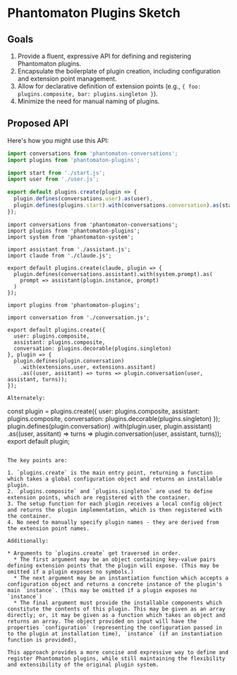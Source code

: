 # Phantomaton Plugins Sketch

## Goals

1. Provide a fluent, expressive API for defining and registering Phantomaton plugins.
2. Encapsulate the boilerplate of plugin creation, including configuration and extension point management.
3. Allow for declarative definition of extension points (e.g., `{ foo: plugins.composite, bar: plugins.singleton }`).
4. Minimize the need for manual naming of plugins.

## Proposed API

Here's how you might use this API:

```javascript
import conversations from 'phantomaton-conversations';
import plugins from 'phantomaton-plugins';

import start from './start.js';
import user from './user.js';

export default plugins.create(plugin => {
  plugin.defines(conversations.user).as(user),
  plugin.defines(plugins.start).with(conversations.conversation).as(start)
});
```

```
import conversations from 'phantomaton-conversations';
import plugins from 'phantomaton-plugins';
import system from 'phantomaton-system';

import assistant from './assistant.js';
import claude from './claude.js';

export default plugins.create(claude, plugin => {
  plugin.defines(conversations.assistant).with(system.prompt).as(
    prompt => assistant(plugin.instance, prompt)
  )
});
```

```
import plugins from 'phantomaton-plugins';

import conversation from './conversation.js';

export default plugins.create({
  user: plugins.composite,
  assistant: plugins.composite,
  conversation: plugins.decorable(plugins.singleton)
}, plugin => {
  plugin.defines(plugin.conversation)
    .with(extensions.user, extensions.assitant)
    .as((user, assitant) => turns => plugin.conversation(user, assistant, turns));
});

Alternately:

```
const plugin = plugins.create({
  user: plugins.composite,
  assistant: plugins.composite,
  conversation: plugins.decorable(plugins.singleton)
});
plugin.defines(plugin.conversation)
  .with(plugin.user, plugin.assistant)
  .as((user, assitant) => turns => plugin.conversation(user, assistant, turns));
export default plugin;
```

The key points are:

1. `plugins.create` is the main entry point, returning a function which takes a global configuration object and returns an installable plugin.
2. `plugins.composite` and `plugins.singleton` are used to define extension points, which are registered with the container.
3. The setup function for each plugin receives a local config object and returns the plugin implementation, which is then registered with the container.
4. No need to manually specify plugin names - they are derived from the extension point names.

Additionally:

* Arguments to `plugins.create` get traversed in order.
  * The first argument may be an object containing key-value pairs defining extension points that the plugin will expose. (This may be omitted if a plugin exposes no symbols.)
  * The next argument may be an instantiation function which accepts a configuration object and returns a concrete instance of the plugin's main `instance`. (This may be omitted if a plugin exposes no `instance`)
  * The final argument must provide the installable components which constitute the contents of this plugin. This may be given as an array directly; or, it may be given as a function which takes an object and returns an array. The object provided on input will have the properties `configuration` (representing the configuration passed in to the plugin at installation time), `instance` (if an instantiation function is provided), 

This approach provides a more concise and expressive way to define and register Phantomaton plugins, while still maintaining the flexibility and extensibility of the original plugin system.